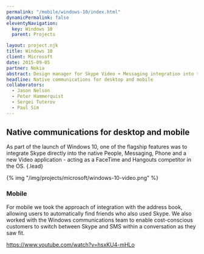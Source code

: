 ```yaml
---
permalink: "/mobile/windows-10/index.html"
dynamicPermalink: false
eleventyNavigation:
  key: Windows 10
  parent: Projects

layout: project.njk
title: Windows 10
client: Microsoft
date: 2015-09-05
partner: Nokia
abstract: Design manager for Skype Video + Messaging integration into the initial launch of Windows 10, codenamed "Threshold".
headline: Native communications for desktop and mobile
collaborators: 
  - Jason Nelson
  - Peter Hammerquist
  - Sergei Tuterov
  - Paul Sim
---
```


## Native communications for desktop and mobile

As part of the launch of Windows 10, one of the flagship features was to
integrate Skype directly into the native People, Messaging, Phone and a new
Video application - acting as a FaceTime and Hangouts competitor in the OS.
{.lead}

{% img "/img/projects/microsoft/windows-10-video.png" %}

<!-- markdownlint-disable MD033 -->
<section class="my-5">

### Mobile

For mobile we took the approach of integration with the address book, allowing
users to automatically find friends who also used Skype. We also worked with the
Windows communications team to enable cost-conscious customers to switch between
Skype and SMS within a conversation as they saw fit.

<!-- markdownlint-disable MD034 -->
https://www.youtube.com/watch?v=hsxKU4-mHLo

</section>
